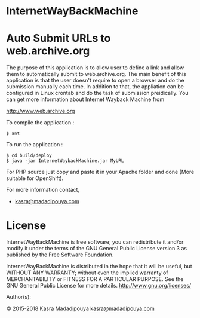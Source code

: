 InternetWayBackMachine
=======================

# Auto Submit URLs to web.archive.org

The purpose of this application is to allow user to define a link and allow them to automatically submit to web.archive.org. 
The main benefit of this application is that the user doesn't require to open a browser and do the submission manually each time.
In addition to that, the appliation can be configured in Linux crontab and do the task of submission preidically.
You can get more information about Internet Wayback Machine from 

http://www.web.archive.org

To compile the application :

    $ ant

To run the application :

    $ cd build/deploy
    $ java -jar InternetWaybackMachine.jar MyURL

For PHP source just copy and paste it in your Apache folder and done (More suitable for OpenShift).

For more information contact,
* kasra@madadipouya.com 

License
=======
InternetWayBackMachine is free software; you can redistribute it and/or modify
it under the terms of the GNU General Public License version 3
as published by the Free Software Foundation.

InternetWayBackMachine is distributed in the hope that it will be useful,
but WITHOUT ANY WARRANTY; without even the implied warranty of
MERCHANTABILITY or FITNESS FOR A PARTICULAR PURPOSE.  See the
GNU General Public License for more details.  <http://www.gnu.org/licenses/>

Author(s):

© 2015-2018 Kasra Madadipouya <kasra@madadipouya.com>


